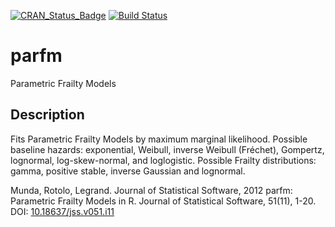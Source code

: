 [![CRAN_Status_Badge](https://www.r-pkg.org/badges/version/parfm)](https://cran.r-project.org/package=parfm)
[![Build Status](https://travis-ci.org/Oncostat/parfm.svg?branch=master)](https://travis-ci.org/Oncostat/parfm)

# parfm
Parametric Frailty Models

## Description
Fits Parametric Frailty Models by maximum marginal likelihood.
             Possible baseline hazards:
                 exponential, Weibull, inverse Weibull (Fréchet),
                 Gompertz, lognormal, log-skew-normal, and loglogistic.
             Possible Frailty distributions:
                gamma, positive stable, inverse Gaussian and lognormal.
                
Munda, Rotolo, Legrand. Journal of Statistical Software, 2012  parfm: Parametric Frailty Models in R.
  Journal of Statistical Software, 51(11), 1-20. 
  DOI: [10.18637/jss.v051.i11](http://dx.doi.org/10.18637/jss.v051.i11)